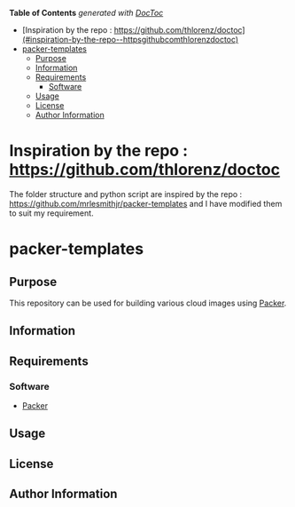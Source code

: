 <!-- START doctoc generated TOC please keep comment here to allow auto update -->
<!-- DON'T EDIT THIS SECTION, INSTEAD RE-RUN doctoc TO UPDATE -->
**Table of Contents**  *generated with [DocToc](https://github.com/thlorenz/doctoc)*

- [Inspiration by the repo : https://github.com/thlorenz/doctoc](#inspiration-by-the-repo--httpsgithubcomthlorenzdoctoc)
- [packer-templates](#packer-templates)
  - [Purpose](#purpose)
  - [Information](#information)
  - [Requirements](#requirements)
    - [Software](#software)
  - [Usage](#usage)
  - [License](#license)
  - [Author Information](#author-information)

<!-- END doctoc generated TOC please keep comment here to allow auto update -->

# Inspiration by the repo : https://github.com/thlorenz/doctoc

The folder structure and python script are inspired by the repo : https://github.com/mrlesmithjr/packer-templates and I have modified them to suit my requirement.

# packer-templates

## Purpose

This repository can be used for building various cloud images using [Packer](https://www.packer.io).

## Information

## Requirements

### Software

- [Packer](https://www.packer.io)

## Usage

## License

## Author Information
